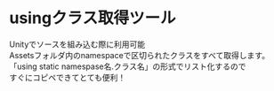 # usingクラス取得ツール
Unityでソースを組み込む際に利用可能  
Assetsフォルダ内のnamespaceで区切られたクラスをすべて取得します。  
「using static namespase名.クラス名」の形式でリスト化するので  
すぐにコピペできてとても便利！
